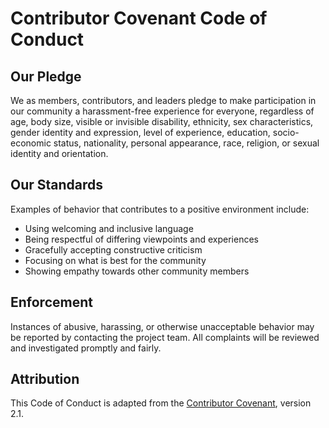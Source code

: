 # Contributor Covenant Code of Conduct

## Our Pledge

We as members, contributors, and leaders pledge to make participation in our community a harassment-free experience for everyone, regardless of age, body size, visible or invisible disability, ethnicity, sex characteristics, gender identity and expression, level of experience, education, socio-economic status, nationality, personal appearance, race, religion, or sexual identity and orientation.

## Our Standards

Examples of behavior that contributes to a positive environment include:
* Using welcoming and inclusive language
* Being respectful of differing viewpoints and experiences
* Gracefully accepting constructive criticism
* Focusing on what is best for the community
* Showing empathy towards other community members

## Enforcement

Instances of abusive, harassing, or otherwise unacceptable behavior may be reported by contacting the project team. All complaints will be reviewed and investigated promptly and fairly.

## Attribution

This Code of Conduct is adapted from the [Contributor Covenant][homepage], version 2.1.

[homepage]: https://www.contributor-covenant.org
